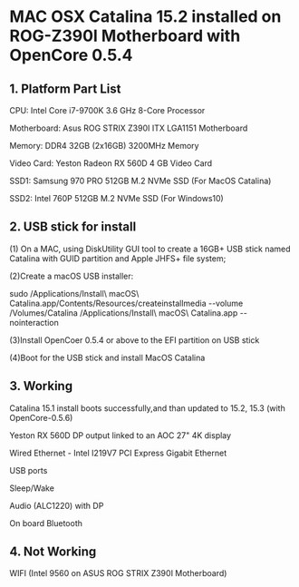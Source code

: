 # MAC OSX Catalina 15.2 installed on ROG-Z390I Motherboard with OpenCore 0.5.4

## 1. Platform Part List

  CPU:	Intel  Core i7-9700K 3.6 GHz 8-Core Processor

  Motherboard:	Asus ROG STRIX Z390I ITX LGA1151 Motherboard

  Memory:	DDR4 32GB (2x16GB) 3200MHz Memory

  Video Card:	Yeston  Radeon RX 560D 4 GB Video Card

  SSD1:  Samsung 970 PRO 512GB M.2 NVMe SSD (For MacOS Catalina)

  SSD2:  Intel 760P 512GB M.2 NVMe SSD (For Windows10)

## 2. USB stick for install

  (1) On a MAC, using DiskUtility GUI tool to create a 16GB+ USB stick named Catalina with GUID partition and Apple JHFS+ file system;

  (2)Create a macOS USB installer:

  sudo /Applications/Install\ macOS\ Catalina.app/Contents/Resources/createinstallmedia --volume /Volumes/Catalina /Applications/Install\ macOS\ Catalina.app --nointeraction

  (3)Install OpenCoer 0.5.4 or above to the EFI partition on USB stick

  (4)Boot for the USB stick and install MacOS Catalina

## 3. Working

  Catalina 15.1 install boots successfully,and than updated to 15.2, 15.3 (with OpenCore-0.5.6)

  Yeston RX 560D DP output linked to an AOC 27" 4K display

  Wired Ethernet - Intel I219V7 PCI Express Gigabit Ethernet

  USB ports

  Sleep/Wake

  Audio (ALC1220) with DP 

  On board Bluetooth

## 4. Not Working

  WIFI (Intel 9560 on ASUS ROG STRIX Z390I Motherboard)
